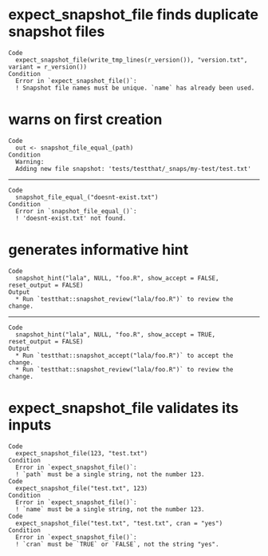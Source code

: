 # expect_snapshot_file finds duplicate snapshot files

    Code
      expect_snapshot_file(write_tmp_lines(r_version()), "version.txt", variant = r_version())
    Condition
      Error in `expect_snapshot_file()`:
      ! Snapshot file names must be unique. `name` has already been used.

# warns on first creation

    Code
      out <- snapshot_file_equal_(path)
    Condition
      Warning:
      Adding new file snapshot: 'tests/testthat/_snaps/my-test/test.txt'

---

    Code
      snapshot_file_equal_("doesnt-exist.txt")
    Condition
      Error in `snapshot_file_equal_()`:
      ! 'doesnt-exist.txt' not found.

# generates informative hint

    Code
      snapshot_hint("lala", NULL, "foo.R", show_accept = FALSE, reset_output = FALSE)
    Output
      * Run `testthat::snapshot_review("lala/foo.R")` to review the change.

---

    Code
      snapshot_hint("lala", NULL, "foo.R", show_accept = TRUE, reset_output = FALSE)
    Output
      * Run `testthat::snapshot_accept("lala/foo.R")` to accept the change.
      * Run `testthat::snapshot_review("lala/foo.R")` to review the change.

# expect_snapshot_file validates its inputs

    Code
      expect_snapshot_file(123, "test.txt")
    Condition
      Error in `expect_snapshot_file()`:
      ! `path` must be a single string, not the number 123.
    Code
      expect_snapshot_file("test.txt", 123)
    Condition
      Error in `expect_snapshot_file()`:
      ! `name` must be a single string, not the number 123.
    Code
      expect_snapshot_file("test.txt", "test.txt", cran = "yes")
    Condition
      Error in `expect_snapshot_file()`:
      ! `cran` must be `TRUE` or `FALSE`, not the string "yes".

